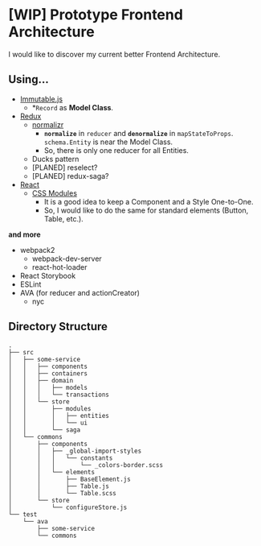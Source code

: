 # [WIP] Prototype Frontend Architecture

I would like to discover my current better Frontend Architecture.

## Using...

- [Immutable.js](https://facebook.github.io/immutable-js/)
  - *`Record` as **Model Class**.
- [Redux](http://redux.js.org/)
  - [normalizr](https://github.com/paularmstrong/normalizr)
    - **`normalize`** in `reducer` and **`denormalize`** in `mapStateToProps`.
      `schema.Entity` is near the Model Class.
    - So, there is only one  reducer for all Entities.
  - Ducks pattern
  - [PLANED] reselect?
  - [PLANED] redux-saga?
- [React](https://facebook.github.io/react/)
  - [CSS Modules](https://github.com/css-modules/css-modules)
    - It is a good idea to keep a Component and a Style One-to-One.
    - So, I would like to do the same for standard elements (Button, Table, etc.).

**and more**

- webpack2
  - webpack-dev-server
  - react-hot-loader
- React Storybook
- ESLint
- AVA (for reducer and actionCreator)
  - nyc

## Directory Structure

```
.
├── src
│   ├── some-service
│   │   ├── components
│   │   ├── containers
│   │   ├── domain
│   │   │   ├── models
│   │   │   └── transactions
│   │   └── store
│   │       ├── modules
│   │       │   ├── entities
│   │       │   └── ui
│   │       └── saga
│   └── commons
│       ├── components
│       │   ├── _global-import-styles
│       │   │   └── constants
│       │   │       └── _colors-border.scss
│       │   └── elements
│       │       ├── BaseElement.js
│       │       ├── Table.js
│       │       └── Table.scss
│       └── store
│           └── configureStore.js
└── test
    └── ava
        ├── some-service
        └── commons
```